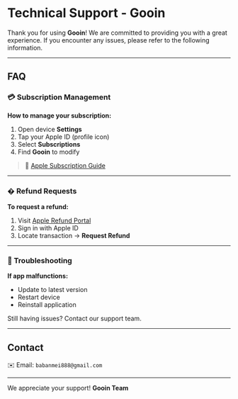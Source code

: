 # Technical Support - Gooin

Thank you for using **Gooin**! We are committed to providing you with a great experience. If you encounter any issues, please refer to the following information.

---

## FAQ

### 💳 Subscription Management
**How to manage your subscription:**
1. Open device **Settings**
2. Tap your Apple ID (profile icon)
3. Select **Subscriptions**
4. Find **Gooin** to modify

> 🔗 [Apple Subscription Guide](https://support.apple.com/en-us/HT202039)

---

### � Refund Requests
**To request a refund:**
1. Visit [Apple Refund Portal](https://reportaproblem.apple.com)
2. Sign in with Apple ID
3. Locate transaction → **Request Refund**

---

### 📱 Troubleshooting
**If app malfunctions:**
- Update to latest version
- Restart device
- Reinstall application

Still having issues? Contact our support team.

---

## Contact
✉️ Email: `babanmei888@gmail.com`

---

We appreciate your support!
**Gooin Team**
